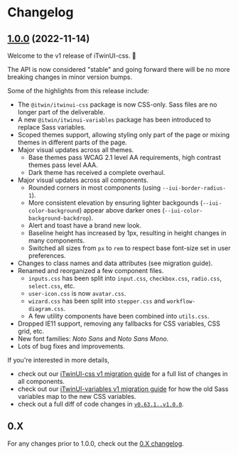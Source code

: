 # Changelog

## [1.0.0](https://www.github.com/iTwin/iTwinUI/compare/v0.63.1...v1.0.0) (2022-11-14)

Welcome to the v1 release of iTwinUI-css. 🎉

The API is now considered "stable" and going forward there will be no more breaking changes in minor version bumps.

Some of the highlights from this release include:

- The `@itwin/itwinui-css` package is now CSS-only. Sass files are no longer part of the deliverable.
- A new `@itwin/itwinui-variables` package has been introduced to replace Sass variables.
- Scoped themes support, allowing styling only part of the page or mixing themes in different parts of the page.
- Major visual updates across all themes.
  - Base themes pass WCAG 2.1 level AA requirements, high contrast themes pass level AAA.
  - Dark theme has received a complete overhaul.
- Major visual updates across all components.
  - Rounded corners in most components (using `--iui-border-radius-1`).
  - More consistent elevation by ensuring lighter backgounds (`--iui-color-background`) appear above darker ones (`--iui-color-background-backdrop`).
  - Alert and toast have a brand new look.
  - Baseline height has increased by 1px, resulting in height changes in many components.
  - Switched all sizes from `px` to `rem` to respect base font-size set in user preferences.
- Changes to class names and data attributes (see migration guide).
- Renamed and reorganized a few component files.
  - `inputs.css` has been split into `input.css`, `checkbox.css`, `radio.css`, `select.css`, etc.
  - `user-icon.css` is now `avatar.css`.
  - `wizard.css` has been split into `stepper.css` and `workflow-diagram.css`.
  - A few utility components have been combined into `utils.css`.
- Dropped IE11 support, removing any fallbacks for CSS variables, CSS grid, etc.
- New font families: _Noto Sans_ and _Noto Sans Mono_.
- Lots of bug fixes and improvements.

If you're interested in more details,

- check out our [iTwinUI-css v1 migration guide](https://github.com/iTwin/iTwinUI/wiki/iTwinUI-v1-migration-guide) for a full list of changes in all components.
- check out our [iTwinUI-variables v1 migration guide](https://github.com/iTwin/iTwinUI/wiki/iTwinUI-variables-v1-migration-guide) for how the old Sass variables map to the new CSS variables.
- check out a full diff of code changes in [`v0.63.1..v1.0.0`](https://www.github.com/iTwin/iTwinUI/compare/v0.63.1...v1.0.0).

## 0.X

For any changes prior to 1.0.0, check out the [0.X changelog](https://github.com/iTwin/iTwinUI/blob/v0/packages/itwinui-css/CHANGELOG.md).

